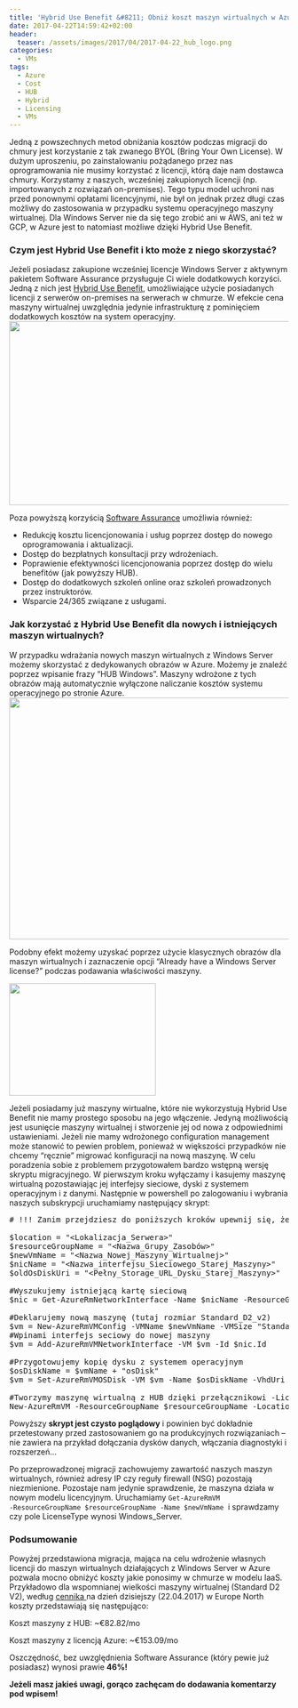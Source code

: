 ```yaml
---
title: 'Hybrid Use Benefit &#8211; Obniż koszt maszyn wirtualnych w Azure o nawet 40%'
date: 2017-04-22T14:59:42+02:00
header:
  teaser: /assets/images/2017/04/2017-04-22_hub_logo.png
categories:
  - VMs
tags:
  - Azure
  - Cost
  - HUB
  - Hybrid
  - Licensing
  - VMs
---
```

Jedną z powszechnych metod obniżania kosztów podczas migracji do chmury jest korzystanie z tak zwanego BYOL (Bring Your Own License). W dużym uproszeniu, po zainstalowaniu pożądanego przez nas oprogramowania nie musimy korzystać z licencji, którą daje nam dostawca chmury. Korzystamy z naszych, wcześniej zakupionych licencji (np. importowanych z rozwiązań on-premises). Tego typu model uchroni nas przed ponownymi opłatami licencyjnymi, nie był on jednak przez długi czas możliwy do zastosowania w przypadku systemu operacyjnego maszyny wirtualnej. Dla Windows Server nie da się tego zrobić ani w AWS, ani też w GCP, w Azure jest to natomiast możliwe dzięki Hybrid Use Benefit.

### Czym jest Hybrid Use Benefit i kto może z niego skorzystać?

Jeżeli posiadasz zakupione wcześniej licencje Windows Server z aktywnym pakietem Software Assurance przysługuje Ci wiele dodatkowych korzyści. Jedną z nich jest <a href="https://azure.microsoft.com/pl-pl/pricing/hybrid-use-benefit/" target="_blank" rel="noopener noreferrer">Hybrid Use Benefit</a>, umożliwiające użycie posiadanych licencji z serwerów on-premises na serwerach w chmurze. W efekcie cena maszyny wirtualnej uwzględnia jedynie infrastrukturę z pominięciem dodatkowych kosztów na system operacyjny.<img class="alignnone wp-image-392 size-full" src="http://marek.grabarze.com/wp-content/uploads/2017/04/2017.04.21_hybridUse.jpg" alt="" width="643" height="331" srcset="assets/images/2017/04/2017.04.21_hybridUse.jpg 643w, assets/images/2017/04/2017.04.21_hybridUse-300x154.jpg 300w" sizes="(max-width: 643px) 100vw, 643px" />

Poza powyższą korzyścią <a href="https://www.microsoft.com/en-us/licensing/licensing-programs/faq-software-assurance.aspxhttps://www.microsoft.com/en-us/licensing/licensing-programs/faq-software-assurance.aspx" target="_blank" rel="noopener noreferrer">Software Assurance</a> umożliwia również:

  * Redukcję kosztu licencjonowania i usług poprzez dostęp do nowego oprogramowania i aktualizacji.
  * Dostęp do bezpłatnych konsultacji przy wdrożeniach.
  * Poprawienie efektywności licencjonowania poprzez dostęp do wielu benefitów (jak powyższy HUB).
  * Dostęp do dodatkowych szkoleń online oraz szkoleń prowadzonych przez instruktorów.
  * Wsparcie 24/365 związane z usługami.

### Jak korzystać z Hybrid Use Benefit dla nowych i istniejących maszyn wirtualnych?

W przypadku wdrażania nowych maszyn wirtualnych z Windows Server możemy skorzystać z dedykowanych obrazów w Azure. Możemy je znaleźć poprzez wpisanie frazy &#8220;HUB Windows&#8221;. Maszyny wdrożone z tych obrazów mają automatycznie wyłączone naliczanie kosztów systemu operacyjnego po stronie Azure.<img class="alignnone wp-image-396 size-full" src="http://marek.grabarze.com/wp-content/uploads/2017/04/2017-04-22_hub.png" alt="" width="786" height="435" srcset="assets/images/2017/04/2017-04-22_hub.png 786w, assets/images/2017/04/2017-04-22_hub-300x166.png 300w, assets/images/2017/04/2017-04-22_hub-768x425.png 768w" sizes="(max-width: 786px) 100vw, 786px" />

Podobny efekt możemy uzyskać poprzez użycie klasycznych obrazów dla maszyn wirtualnych i zaznaczenie opcji &#8220;Already have a Windows Server license?&#8221; podczas podawania właściwości maszyny.

<img class="alignnone wp-image-397 size-full" src="http://marek.grabarze.com/wp-content/uploads/2017/04/2017-04-22_saveMoney.png" alt="" width="264" height="202" /> 

Jeżeli posiadamy już maszyny wirtualne, które nie wykorzystują Hybrid Use Benefit nie mamy prostego sposobu na jego włączenie. Jedyną możliwością jest usunięcie maszyny wirtualnej i stworzenie jej od nowa z odpowiednimi ustawieniami. Jeżeli nie mamy wdrożonego configuration management może stanowić to pewien problem, ponieważ w większości przypadków nie chcemy &#8220;ręcznie&#8221; migrować konfiguracji na nową maszynę. W celu poradzenia sobie z problemem przygotowałem bardzo wstępną wersję skryptu migracyjnego. W pierwszym kroku wyłączamy i kasujemy maszynę wirtualną pozostawiając jej interfejsy sieciowe, dyski z systemem operacyjnym i z danymi. Następnie w powershell po zalogowaniu i wybrania naszych subskrypcji uruchamiamy następujący skrypt:

<pre class="EnlighterJSRAW" data-enlighter-language="null"># !!! Zanim przejdziesz do poniższych kroków upewnij się, że usunąłeś poprzednią maszynę wirtualną z zachowaniem dysków.

$location = "&lt;Lokalizacja_Serwera&gt;"
$resourceGroupName = "&lt;Nazwa_Grupy_Zasobów&gt;"
$newVmName = "&lt;Nazwa_Nowej_Maszyny_Wirtualnej&gt;"
$nicName = "&lt;Nazwa_interfejsu_Sieciowego_Starej_Maszyny&gt;"
$oldOsDiskUri = "&lt;Pełny_Storage_URL_Dysku_Starej_Maszyny&gt;"

#Wyszukujemy istniejącą kartę sieciową
$nic = Get-AzureRmNetworkInterface -Name $nicName -ResourceGroupName $resourceGroupName

#Deklarujemy nową maszynę (tutaj rozmiar Standard_D2_v2)
$vm = New-AzureRmVMConfig -VMName $newVmName -VMSize "Standard_D2_v2"
#Wpinami interfejs seciowy do nowej maszyny
$vm = Add-AzureRmVMNetworkInterface -VM $vm -Id $nic.Id

#Przygotowujemy kopię dysku z systemem operacyjnym
$osDiskName = $vmName + "osDisk"
$vm = Set-AzureRmVMOSDisk -VM $vm -Name $osDiskName -VhdUri $oldOsDiskUri -CreateOption Attach -Windows

#Tworzymy maszynę wirtualną z HUB dzięki przełącznikowi -LicenseType
New-AzureRmVM -ResourceGroupName $resourceGroupName -Location $location -VM $vm -LicenseType "Windows_Server"</pre>

Powyższy **skrypt jest czysto poglądowy** i powinien być dokładnie przetestowany przed zastosowaniem go na produkcyjnych rozwiązaniach &#8211; nie zawiera na przykład dołączania dysków danych, włączania diagnostyki i rozszerzeń&#8230;

Po przeprowadzonej migracji zachowujemy zawartość naszych maszyn wirtualnych, również adresy IP czy reguły firewall (NSG) pozostają niezmienione. Pozostaje nam jedynie sprawdzenie, że maszyna działa w nowym modelu licencyjnym. Uruchamiamy <code class="EnlighterJSRAW" data-enlighter-language="null">Get-AzureRmVM -ResourceGroupName $resourceGroupName -Name $newVmName</code>  i sprawdzamy czy pole LicenseType wynosi Windows_Server.

### Podsumowanie

Powyżej przedstawiona migracja, mająca na celu wdrożenie własnych licencji do maszyn wirtualnych działających z Windows Server w Azure pozwala mocno obniżyć koszty jakie ponosimy w chmurze w modelu IaaS. Przykładowo dla wspomnianej wielkości maszyny wirtualnej (Standard D2 V2), według <a href="https://azure.microsoft.com/en-us/pricing/details/virtual-machines/windows/" target="_blank" rel="noopener noreferrer">cennika </a>na dzień dzisiejszy (22.04.2017) w Europe North koszty przedstawiają się następująco:

Koszt maszyny z HUB: ~€82.82/mo

Koszt maszyny z licencją Azure: ~€153.09/mo

Oszczędność, bez uwzględnienia Software Assurance (który pewie już posiadasz) wynosi prawie **46%!**

**Jeżeli masz jakieś uwagi, gorąco zachęcam do dodawania komentarzy pod wpisem!**